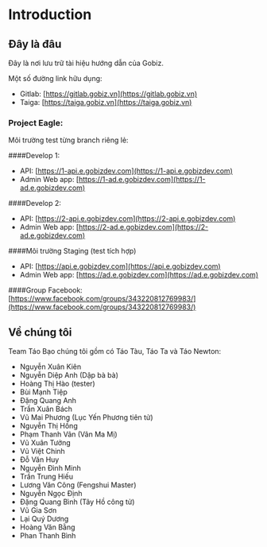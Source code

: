 # Introduction

## Đây là đâu

Đây là nơi lưu trữ tài hiệu hướng dẫn của Gobiz.

Một số đường link hữu dụng:
- Gitlab: [https://gitlab.gobiz.vn](https://gitlab.gobiz.vn)
- Taiga: [https://taiga.gobiz.vn](https://taiga.gobiz.vn)

### Project Eagle:

Môi trường test từng branch riêng lẻ:

####Develop 1:
- API: [https://1-api.e.gobizdev.com](https://1-api.e.gobizdev.com)
- Admin Web app: [https://1-ad.e.gobizdev.com](https://1-ad.e.gobizdev.com)

####Develop 2:
- API: [https://2-api.e.gobizdev.com](https://2-api.e.gobizdev.com)
- Admin Web app: [https://2-ad.e.gobizdev.com](https://2-ad.e.gobizdev.com)

####Môi trường Staging (test tích hợp)
- API: [https://api.e.gobizdev.com](https://api.e.gobizdev.com)
- Admin Web app: [https://ad.e.gobizdev.com](https://ad.e.gobizdev.com)

####Group Facebook:
[https://www.facebook.com/groups/343220812769983/](https://www.facebook.com/groups/343220812769983/)

## Về chúng tôi
Team Táo Bạo chúng tôi gồm có Táo Tàu, Táo Ta và Táo Newton:

- Nguyễn Xuân Kiên
- Nguyễn Diệp Anh (Dập bà bà)
- Hoàng Thị Hào (tester)
- Bùi Mạnh Tiệp
- Đặng Quang Anh
- Trần Xuân Bách
- Vũ Mai Phương (Lục Yến Phương tiên tử)
- Nguyễn Thị Hồng
- Phạm Thanh Vân (Vân Ma Mị)
- Vũ Xuân Tưởng
- Vũ Việt Chinh
- Đỗ Văn Huy
- Nguyễn Đình Minh
- Trần Trung Hiếu
- Lương Văn Công (Fengshui Master)
- Nguyễn Ngọc Định
- Đặng Quang Bình (Tây Hồ công tử)
- Vũ Gia Sơn
- Lại Quý Dương
- Hoàng Văn Bằng
- Phan Thanh Bình
